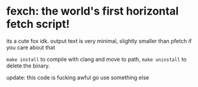 # fexch: the world's first horizontal fetch script!

its a cute fox idk. output text is very minimal, slightly smaller than pfetch if you care about that

`make install` to compile with clang and move to path, `make uninstall` to delete the binary.

update: this code is fucking awful go use something else
